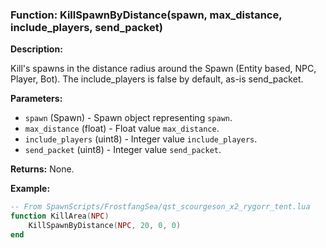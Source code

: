 ### Function: KillSpawnByDistance(spawn, max_distance, include_players, send_packet)

**Description:**

Kill's spawns in the distance radius around the Spawn (Entity based, NPC, Player, Bot).  The include_players is false by default, as-is send_packet.

**Parameters:**
- `spawn` (Spawn) - Spawn object representing `spawn`.
- `max_distance` (float) - Float value `max_distance`.
- `include_players` (uint8) - Integer value `include_players`.
- `send_packet` (uint8) - Integer value `send_packet`.

**Returns:** None.

**Example:**

```lua
-- From SpawnScripts/FrostfangSea/qst_scourgeson_x2_rygorr_tent.lua
function KillArea(NPC)
	KillSpawnByDistance(NPC, 20, 0, 0)
end
```

